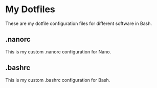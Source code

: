 # My Dotfiles
These are my dotfile configuration files for different software in Bash.
## .nanorc
This is my custom .nanorc configuration for Nano.
## .bashrc
This is my custom .bashrc configuration for Bash.


